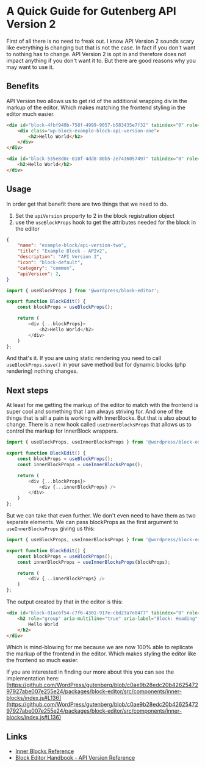 # A Quick Guide for Gutenberg API Version 2

First of all there is no need to freak out. I know API Version 2 sounds scary like everything is changing but that is not the case. In fact if you don't want to nothing has to change. API Version 2 is opt in and therefore does not impact anything if you don't want it to. But there are good reasons why you may want to use it.

## Benefits

API Version two allows us to get rid of the additional wrapping div in the markup of the editor. Which makes matching the frontend styling in the editor much easier.

```html title="Block Markup - API Version 1"
<div id="block-4fbf940b-758f-4999-9057-b583435e7f32" tabindex="0" role="group" aria-label="Block: Example Block - APIv1" data-block="4fbf940b-758f-4999-9057-b583435e7f32" data-type="example-block/api-version-one" data-title="Example Block - APIv1" class="block-editor-block-list__block wp-block is-selected">
    <div class="wp-block-example-block-api-version-one">
        <h2>Hello World</h2>
    </div>
</div>
```

```html title="Block Markup - API Version 2"
<div id="block-535e8d0c-018f-4dd8-80b5-2e7436057497" tabindex="0" role="group" aria-label="Block: Example Block - APIv2" data-block="535e8d0c-018f-4dd8-80b5-2e7436057497" data-type="example-block/api-version-two" data-title="Example Block - APIv2" class="wp-block-example-block-api-version-two block-editor-block-list__block wp-block">
    <h2>Hello World</h2>
</div>
```

## Usage

In order get that benefit there are two things that we need to do.

1. Set the `apiVersion` property to 2 in the block registration object
2. use the `useBlockProps` hook to get the attributes needed for the block in the editor

```json title="block.json"
{
    "name": "example-block/api-version-two",
    "title": "Example Block - APIv2",
    "description": "API Version 2",
    "icon": "block-default",
    "category": "common",
    "apiVersion": 2,
}
```

```js title="edit.js"
import { useBlockProps } from '@wordpress/block-editor';

export function BlockEdit() {
    const blockProps = useBlockProps();

    return (
        <div {...blockProps}>
            <h2>Hello World</h2>
        </div>
    )
};
```

And that's it. If you are using static rendering you need to call `useBlockProps.save()` in your save method but for dynamic blocks (php rendering) nothing changes.

## Next steps

At least for me getting the markup of the editor to match with the frontend is super cool and something that I am always striving for. And one of the things that is sill a pain is working with InnerBlocks. But that is also about to change. There is a new hook called `useInnerBlocksProps` that allows us to control the markup for InnerBlock wrappers.

```js title="edit.js"
import { useBlockProps, useInnerBlocksProps } from '@wordpress/block-editor';

export function BlockEdit() {
    const blockProps = useBlockProps();
    const innerBlockProps = useInnerBlocksProps();

    return (
        <div {...blockProps}>
            <div {...innerBlockProps} />
        </div>
    )
};
```

But we can take that even further. We don't even need to have them as two separate elements. We can pass blockProps as the first argument to `useInnerBlocksProps` giving us this:

```js title="edit.js"
import { useBlockProps, useInnerBlocksProps } from '@wordpress/block-editor';

export function BlockEdit() {
    const blockProps = useBlockProps();
    const innerBlockProps = useInnerBlocksProps(blockProps);

    return (
        <div {...innerBlockProps} />
    )
};
```

The output created by that in the editor is this:

```html
<div id="block-01ac6f54-c7f6-4301-917e-cbd23a7e8477" tabindex="0" role="group" aria-label="Block: Example Block - APIv2 inner blocks" data-block="01ac6f54-c7f6-4301-917e-cbd23a7e8477" data-type="example-block/api-version-two-inner-blocks" data-title="Example Block - APIv2 inner blocks" class="wp-block-example-block-api-version-two-inner-blocks block-editor-block-list__block wp-block has-child-selected block-editor-block-list__layout">
    <h2 role="group" aria-multiline="true" aria-label="Block: Heading" style="white-space: pre-wrap;" class="block-editor-rich-text__editable block-editor-block-list__block wp-block is-selected rich-text" contenteditable="true" id="block-56da6e87-b521-4798-bfbc-ac82dc0da4e5" tabindex="0" data-block="56da6e87-b521-4798-bfbc-ac82dc0da4e5" data-type="core/heading" data-title="Heading">
        Hello World
    </h2>
</div>
```

Which is mind-blowing for me because we are now 100% able to replicate the markup of the frontend in the editor. Which makes styling the editor like the frontend so much easier.

If you are interested in finding our more about this you can see the implementation here: [https://github.com/WordPress/gutenberg/blob/c0ae9b28edc20b4262547297927abe007e255e24/packages/block-editor/src/components/inner-blocks/index.js#L136](https://github.com/WordPress/gutenberg/blob/c0ae9b28edc20b4262547297927abe007e255e24/packages/block-editor/src/components/inner-blocks/index.js#L136)

## Links

- [Inner Blocks Reference](../reference/03-Blocks/inner-blocks.md)
- [Block Editor Handbook - API Version Reference](https://github.com/WordPress/gutenberg/blob/trunk/docs/reference-guides/block-api/block-api-versions.md)
